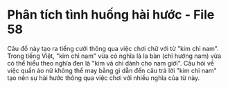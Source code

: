 # Phân tích tình huống hài hước - File 58

Câu đố này tạo ra tiếng cười thông qua việc chơi chữ với từ "kim chỉ nam". Trong tiếng Việt, "kim chỉ nam" vừa có nghĩa là la bàn (chỉ hướng nam) vừa có thể hiểu theo nghĩa đen là "kim và chỉ dành cho nam giới". Câu hỏi về việc quần áo nữ không thể may bằng gì dẫn đến câu trả lời "kim chỉ nam" tạo nên sự hài hước thông qua việc chơi với nhiều nghĩa của từ này.
